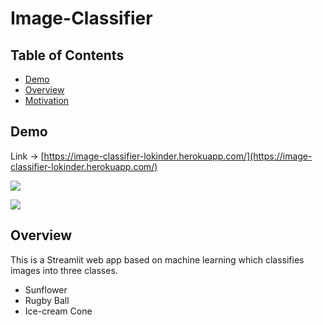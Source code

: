 # Image-Classifier

## Table of Contents
  * [Demo](#demo)
  * [Overview](#overview)
  * [Motivation](#motivation)

## Demo
Link -> [https://image-classifier-lokinder.herokuapp.com/](https://image-classifier-lokinder.herokuapp.com/)

![](https://i.imgur.com/EcFgsaQ.png)

![](https://i.imgur.com/YBFVwsx.png)

## Overview
This is a Streamlit web app based on machine learning which classifies images into three classes.
  * Sunflower
  * Rugby Ball
  * Ice-cream Cone

